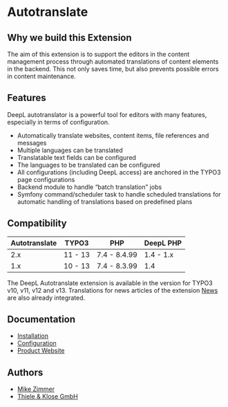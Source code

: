 # Autotranslate

## Why we build this Extension

The aim of this extension is to support the editors in the content management process through automated translations of content elements in the backend.
This not only saves time, but also prevents possible errors in content maintenance.

## Features

DeepL autotranslator is a powerful tool for editors with many features, especially in terms of configuration.

* Automatically translate websites, content items, file references and messages
* Multiple languages can be translated
* Translatable text fields can be configured
* The languages to be translated can be configured
* All configurations (including DeepL access) are anchored in the TYPO3 page configurations
* Backend module to handle “batch translation” jobs
* Symfony command/scheduler task to handle scheduled translations for automatic handling of translations based on predefined plans

## Compatibility

| Autotranslate | TYPO3     | PHP          | DeepL PHP |
|---------------|-----------|--------------|-----------|
| 2.x           | 11 - 13   | 7.4 - 8.4.99 | 1.4 - 1.x |
| 1.x           | 10 - 13   | 7.4 - 8.3.99 | 1.4       |

The DeepL Autotranslate extension is available in the version for TYPO3 v10, v11, v12 and v13. Translations for news articles of the extension [News](https://extensions.typo3.org/extension/news) are also already integrated.

## Documentation

* [Installation](Documentation/Installation/Readme.md)
* [Configuration](Documentation/Configuration/Readme.md)
* [Product Website](https://www.thieleklose.de/referenzen/typo3-autotranslate)

## Authors
- [Mike Zimmer](https://github.com/mikezimmer-tuk)
- [Thiele & Klose GmbH](https://www.thieleklose.de)
